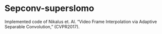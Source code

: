 # Sepconv-superslomo
Implemented code of Nikalus et. Al. “Video Frame Interpolation via Adaptive Separable Convolution,” (CVPR2017).

